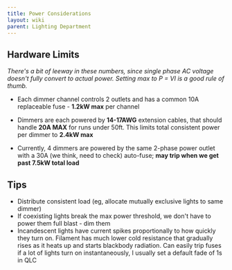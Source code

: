 ```yaml
---
title: Power Considerations
layout: wiki
parent: Lighting Department
---
```


## Hardware Limits

*There's a bit of leeway in these numbers, since single phase AC voltage doesn't fully convert to actual power. Setting max to P = VI is a good rule of thumb.*

- Each dimmer channel controls 2 outlets and has a common 10A replaceable fuse - **1.2kW max** per channel
- Dimmers are each powered by **14-17AWG** extension cables, that should handle **20A MAX** for runs under 50ft. This limits total consistent power per dimmer to **2.4kW max** 
	
- Currently, 4 dimmers are powered by the same 2-phase power outlet with a 30A (we think, need to check) auto-fuse; **may trip when we get past 7.5kW total load**

## Tips

- Distribute consistent load (eg, allocate mutually exclusive lights to same dimmer)
- If coexisting lights break the max power threshold, we don't have to power them full blast - dim them
- Incandescent lights have current spikes proportionally to how quickly they turn on. Filament has much lower cold resistance that gradually rises as it heats up and starts blackbody radiation. Can easily trip fuses if a lot of lights turn on instantaneously, I usually set a default fade of 1s in QLC